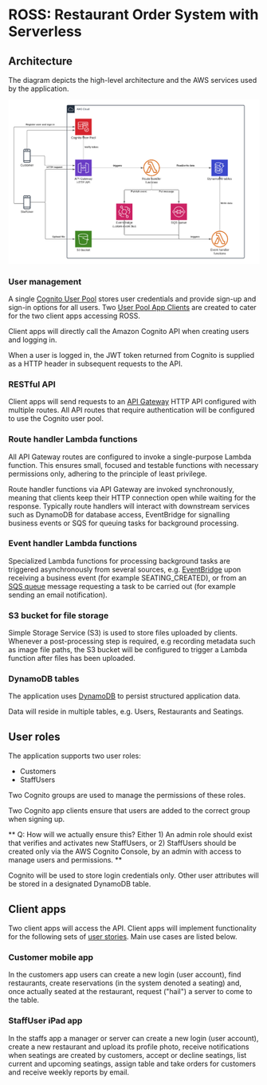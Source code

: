 # ROSS: Restaurant Order System with Serverless

## Architecture

The diagram depicts the high-level architecture and the AWS services used by the application.

![](./img/architecture-high-level.png)

### User management

A single [Cognito User Pool](https://docs.aws.amazon.com/cognito/latest/developerguide/cognito-user-identity-pools.html) stores user credentials and provide sign-up and sign-in options for all users. Two [User Pool App Clients](https://docs.aws.amazon.com/cognito/latest/developerguide/user-pool-settings-client-apps.html) are created to cater for the two client apps accessing ROSS.

Client apps will directly call the Amazon Cognito API when creating users and logging in.

When a user is logged in, the JWT token returned from Cognito is supplied as a HTTP header in subsequent requests to the API.

### RESTful API

Client apps will send requests to an [API Gateway](https://docs.aws.amazon.com/apigateway/latest/developerguide/welcome.html) HTTP API configured with multiple routes. All API routes that require authentication will be configured to use the Cognito user pool.

### Route handler Lambda functions

All API Gateway routes are configured to invoke a single-purpose Lambda function. This ensures small, focused and testable functions with necessary permissions only, adhering to the principle of least privilege.

Route handler functions via API Gateway are invoked synchronously, meaning that clients keep their HTTP connection open while waiting for the response. Typically route handlers will interact with downstream services such as DynamoDB for database access, EventBridge for signalling business events or SQS for queuing tasks for background processing.

### Event handler Lambda functions

Specialized Lambda functions for processing background tasks are triggered asynchronously from several sources, e.g. [EventBridge](https://docs.aws.amazon.com/eventbridge/latest/userguide/what-is-amazon-eventbridge.html) upon receiving a business event (for example SEATING_CREATED), or from an [SQS queue](https://docs.aws.amazon.com/AWSSimpleQueueService/latest/SQSDeveloperGuide/welcome.html) message requesting a task to be carried out (for example sending an email notification).

### S3 bucket for file storage

Simple Storage Service (S3) is used to store files uploaded by clients. Whenever a post-processing step is required, e.g recording metadata such as image file paths, the S3 bucket will be configured to trigger a Lambda function after files has been uploaded.

### DynamoDB tables

The application uses [DynamoDB](https://docs.aws.amazon.com/amazondynamodb/latest/developerguide/Introduction.html) to persist structured application data.

Data will reside in multiple tables, e.g. Users, Restaurants and Seatings.

## User roles

The application supports two user roles:

- Customers
- StaffUsers

Two Cognito groups are used to manage the permissions of these roles.

Two Cognito app clients ensure that users are added to the correct group when signing up.

** Q: How will we actually ensure this? Either 1) An admin role should exist that verifies and activates new StaffUsers, or 2) StaffUsers should be created only via the AWS Cognito Console, by an admin with access to manage users and permissions. **

Cognito will be used to store login credentials only. Other user attributes will be stored in a designated DynamoDB table.

## Client apps

Two client apps will access the API. Client apps will implement functionality for the following sets of [user stories](./user-stories.md). Main use cases are listed below.

### Customer mobile app

In the customers app users can create a new login (user account), find restaurants, create reservations (in the system denoted a seating) and, once actually seated at the restaurant, request ("hail") a server to come to the table.

### StaffUser iPad app

In the staffs app a manager or server can create a new login (user account), create a new restaurant and upload its profile photo, receive notifications when seatings are created by customers, accept or decline seatings, list current and upcoming seatings, assign table and take orders for customers and receive weekly reports by email.


